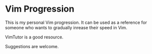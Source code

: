 # Vim Progression
This is my personal Vim progression.
It can be used as a reference for someone who wants to gradually inrease their speed in Vim. 

VimTutor is a good resource.

Suggestions are welcome. 
